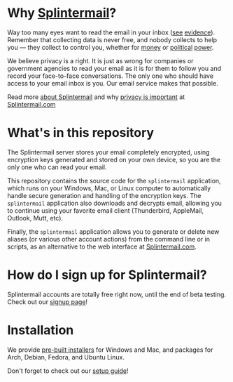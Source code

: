 # Why [Splintermail](https://splintermail.com)?

Way too many eyes want to read the email in your inbox
([see](http://web.archive.org/web/20160101044008/http://lavabit.com/)
[evidence](https://www.theguardian.com/technology/2014/apr/15/gmail-scans-all-emails-new-google-terms-clarify)).
Remember that collecting data is never free, and nobody collects to help you — they collect to control you, whether for
[money](http://www.wired.co.uk/article/doug-rushkoff-hello-etsy)
or
[political](https://www.huffingtonpost.com/2013/11/26/nsa-porn-muslims_n_4346128.html)
[power](https://www.usnews.com/news/the-report/articles/2017-07-28/big-data-and-the-gerrymandering-of-america).

We believe privacy is a right.  It is just as wrong for companies or government agencies to read your email as it is for them to follow you and record your face-to-face conversations.  The only one who should have access to your email inbox is you.  Our email service makes that possible.

Read more [about Splintermail](https://splintermail.com/about) and why [privacy is important](https://splintermail.com/why_privacy) at [Splintermail.com](https://splintermail.com)

# What's in this repository

The Splintermail server stores your email completely encrypted, using encryption keys generated and stored on your own device, so you are the only one who can read your email.

This repository contains the source code for the `splintermail` application, which runs on your Windows, Mac, or Linux computer to automatically handle secure generation and handling of the encryption keys.  The `splintermail` application also downloads and decrypts email, allowing you to continue using your favorite email client (Thunderbird, AppleMail, Outlook, Mutt, etc).

Finally, the `splintermail` application allows you to generate or delete new aliases (or various other account actions) from the command line or in scripts, as an alternative to the web interface at [Splintermail.com](https://splintermail.com).

# How do I sign up for Splintermail?

Splintermail accounts are totally free right now, until the end of beta testing.  Check out our [signup page](https://splintermail.com/create_account)!

# Installation

We provide [pre-built installers](https://splintermail.com/download) for Windows and Mac, and packages for Arch, Debian, Fedora, and Ubuntu Linux.

Don't forget to check out our [setup guide](https://splintermail.com/guide)!
